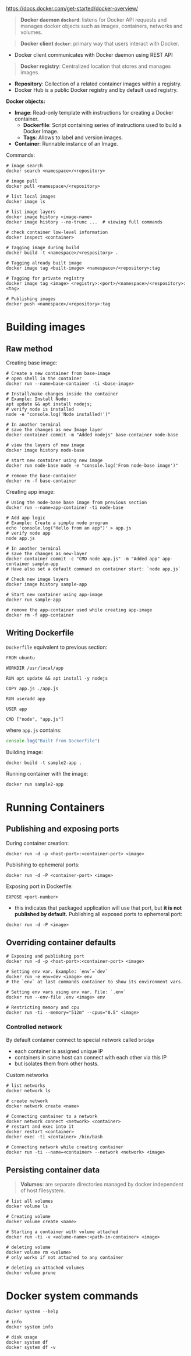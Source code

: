 https://docs.docker.com/get-started/docker-overview/

> **Docker daemon `dockerd`**: listens for Docker API requests and manages docker objects such as images, containers, networks and volumes.

> **Docker client `docker`**: primary way that users interact with Docker.

- Docker client communicates with Docker daemon using REST API

> **Docker registry**: Centralized location that stores and manages images.

- **Repository**: Collection of a related container images within a registry.
- Docker Hub is a public Docker registry and by default used registry.

**Docker objects:**
- **Image**: Read-only template with instructions for creating a Docker container.
	- **Dockerfile**: Script containing series of instructions used to build a Docker Image.
	- **Tags**: Allows to label and version images.
- **Container**: Runnable instance of an Image.

Commands:
```shell
# image search
docker search <namespace>/<repository>

# image pull
docker pull <namespace>/<repository>

# list local images
docker image ls

# list image layers
docker image history <image-name>
docker image history --no-trunc ...  # viewing full commands

# check container low-level information
docker inspect <container>

# Tagging image during build
docker build -t <namespace>/<respository> .

# Tagging already built image
docker image tag <built-image> <namespace>/<repository>:tag

# Tagging for private registry
docker image tag <image> <registry>:<port>/<namespace>/<respository>:<tag>

# Publishing images
docker push <namespace>/<repository>:tag
```

# Building images

## Raw method
Creating base image:
```shell
# Create a new container from base-image
# open shell in the container
docker run --name=base-container -ti <base-image>

# Install/make changes inside the container
# Example: Install Node:
apt update && apt install nodejs;
# verify node is installed
node -e "console.log('Node installed!')"

# In another terminal
# save the changes as new Image layer
docker container commit -m "Added nodejs" base-container node-base

# view the layers of new image
docker image history node-base

# start new container using new image
docker run node-base node -e "console.log('From node-base image')"

# remove the base-container
docker rm -f base-container
```

Creating app image:
```shell
# Using the node-base base image from previous section
docker run --name=app-container -ti node-base

# Add app logic
# Example: Create a simple node program
echo 'console.log("Hello from an app")' > app.js
# verify node app
node app.js

# In another terminal
# save the changes as new-layer
docker container commit -c "CMD node app.js" -m "Added app" app-container sample-app
# Have also set a default command on container start: `node app.js`

# Check new image layers
docker image history sample-app

# Start new container using app-image
docker run sample-app

# remove the app-container used while creating app-image
docker rm -f app-container
```

## Writing Dockerfile
`Dockerfile` equivalent to previous section:
```shell
FROM ubuntu

WORKDIR /usr/local/app

RUN apt update && apt install -y nodejs

COPY app.js ./app.js

RUN useradd app

USER app

CMD ["node", "app.js"]
```
where `app.js` contains:
```js
console.log("Built from Dockerfile")
```

Building image:
```shell
docker build -t sample2-app .
```

Running container with the image:
```shell
docker run sample2-app
```

# Running Containers

## Publishing and exposing ports

During container creation:
```shell
docker run -d -p <host-port>:<container-port> <image>
```
 
 Publishing to ephemeral ports:
```shell
docker run -d -P <container-port> <image>
```

Exposing port in Dockerfile:
```
EXPOSE <port-number>
```
- this indicates that packaged application will use that port, but **it is not published by default.**
Publishing all exposed ports to ephemeral port:
```shell
docker run -d -P <image>
```

## Overriding container defaults

```shell
# Exposing and publishing port
docker run -d -p <host-port>:<container-port> <image>

# Setting env var. Example: `env`=`dev`
docker run -e env=dev <image> env
# the `env` at last commands container to show its environment vars.

# Setting env vars using env var. File: `.env`
docker run --env-file .env <image> env

# Restricting memory and cpu
docker run -ti --memory="512m" --cpus="0.5" <image>
```


### Controlled network
By default container connect to special network called `bridge`
- each container is assigned unique IP
- containers in same host can connect with each other via this IP
- but isolates them from other hosts.

Custom networks
```shell
# list networks
docker network ls

# create network
docker network create <name>

# Connecting container to a network
docker network connect <network> <container>
# restart and exec into it
docker restart <container>
docker exec -ti <container> /bin/bash

# Connecting network while creating container
docker run -ti --name=<container> --network <network> <image>

```

## Persisting container data
> **Volumes**: are separate directories managed by docker independent of host filesystem.

```shell
# list all volumes
docker volume ls

# Creating volume
docker volume create <name>

# Starting a container with volume attached
docker run -ti -v <volume-name>:<path-in-container> <image>

# deleting volume
docker volume rm <volume>
# only works if not attached to any container

# deleting un-attached volumes
docker volume prune
```

# Docker system commands
```shell
docker system --help

# info
docker system info

# disk usage
docker system df
docker system df -v
```